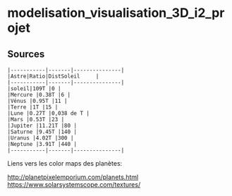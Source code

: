 # modelisation_visualisation_3D_i2_projet

## Sources

	|-----------|-------|---------------|
	|Astre|Ratio|DistSoleil		|
	|-----------|-------|---------------|
	|soleil|109T |0 |
	|Mercure |0.38T |6 |
	|Vénus |0.95T |11 |
	|Terre |1T |15 |
	|Lune |0.27T |0,038 de T |
	|Mars |0.53T |23 |
	|Jupiter |11.21T |80 |
	|Saturne |9.45T |140 |
	|Uranus |4.02T |300 |
	|Neptune |3.91T |440 |
	|-----------|-------|---------------|


Liens vers les color maps des planètes:

http://planetpixelemporium.com/planets.html
https://www.solarsystemscope.com/textures/ 
